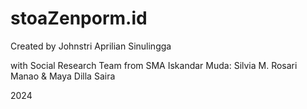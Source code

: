 # stoaZenporm.id

Created by Johnstri Aprilian Sinulingga 

with Social Research Team from SMA Iskandar Muda:
Silvia M. Rosari Manao  &  Maya Dilla Saira

2024
